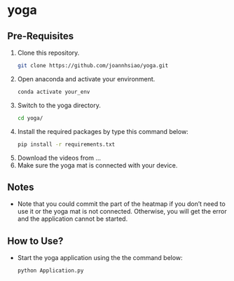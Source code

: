 # yoga

## Pre-Requisites
1. Clone this repository.
	```bash
	git clone https://github.com/joannhsiao/yoga.git
	```
2. Open anaconda and activate your environment.
	```bash
	conda activate your_env
	```
3. Switch to the yoga directory.
	```bash
	cd yoga/
	```
4. Install the required packages by type this command below:
	```bash
	pip install -r requirements.txt
	```
5. Download the videos from ...
6. Make sure the yoga mat is connected with your device.

## Notes
- Note that you could commit the part of the heatmap if you don’t need to use it or the yoga mat is not connected. Otherwise, you will get the error and the application cannot be started.

## How to Use?
- Start the yoga application using the the command below: 
	```bash
	python Application.py
	```